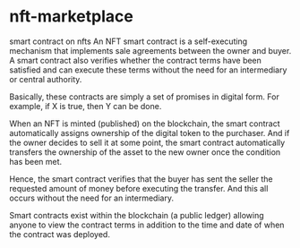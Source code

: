 # nft-marketplace
smart contract on nfts
An NFT smart contract is a self-executing mechanism that implements sale agreements between the owner and buyer. A smart contract also verifies whether the contract terms have been satisfied and can execute these terms without the need for an intermediary or central authority.

Basically, these contracts are simply a set of promises in digital form. For example, if X is true, then Y can be done.

When an NFT is minted (published) on the blockchain, the smart contract automatically assigns ownership of the digital token to the purchaser. And if the owner decides to sell it at some point, the smart contract automatically transfers the ownership of the asset to the new owner once the condition has been met.

Hence, the smart contract verifies that the buyer has sent the seller the requested amount of money before executing the transfer. And this all occurs without the need for an intermediary.

Smart contracts exist within the blockchain (a public ledger) allowing anyone to view the contract terms in addition to the time and date of when the contract was deployed.
